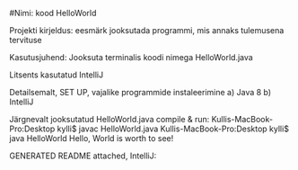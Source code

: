 #Nimi: kood HelloWorld

Projekti kirjeldus: 
eesmärk jooksutada programmi, mis annaks tulemusena tervituse

Kasutusjuhend:
Jooksuta terminalis koodi nimega HelloWorld.java

Litsents
kasutatud IntelliJ

Detailsemalt,
SET UP, vajalike programmide instaleerimine
a) Java 8 
b) IntelliJ


Järgnevalt jooksutatud HelloWorld.java compile & run:
Kullis-MacBook-Pro:Desktop kylli$ javac HelloWorld.java
Kullis-MacBook-Pro:Desktop kylli$ java HelloWorld
Hello, World is worth to see!
 
 
GENERATED README attached, IntelliJ:
